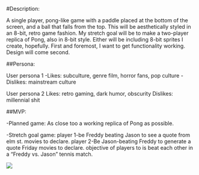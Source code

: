 

#Description:

A single player, pong-like game with a paddle placed at the bottom of the screen, and a ball that falls from the top. This will be aesthetically styled in an 8-bit, retro game fashion.
My stretch goal will be to make a two-player replica of Pong, also in 8-bit style. Either will be including 8-bit sprites I create, hopefully.
First and foremost, I want to get functionality working. Design will come second.


##Persona:

User persona 1
-Likes: subculture, genre film, horror fans, pop culture
-Dislikes:  mainstream culture

User persona 2
Likes: retro gaming, dark humor, obscurity
Dislikes: millennial shit

##MVP:

-Planned game: As close too a working replica of Pong as possible.

-Stretch goal game:
player 1-be Freddy beating Jason to see a quote from elm st. movies to declare.
player 2-Be Jason-beating Freddy to generate a quote Friday movies to declare.
objective of players to is beat each other in a “Freddy vs. Jason” tennis match.


![](https://cdn-images-1.medium.com/max/1200/1*YUE6mc-PzTlnkZYFZi5zlw.jpeg)
